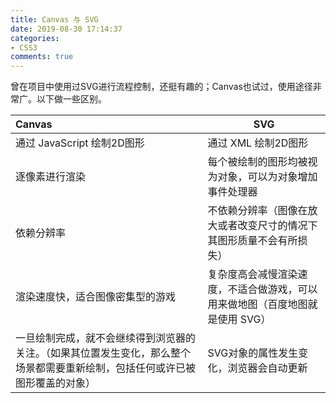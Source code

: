```yaml
---
title: Canvas 与 SVG
date: 2019-08-30 17:14:37
categories:
- CSS3
comments: true
---
```


曾在项目中使用过SVG进行流程控制，还挺有趣的；Canvas也试过，使用途径非常广。以下做一些区别。

<!-- more -->

| Canvas                                                       | SVG                                                          |
| :----------------------------------------------------------- | ------------------------------------------------------------ |
| 通过 JavaScript 绘制2D图形                                   | 通过 XML 绘制2D图形                                          |
| 逐像素进行渲染                                               | 每个被绘制的图形均被视为对象，可以为对象增加 事件处理器      |
| 依赖分辨率                                                   | 不依赖分辨率（图像在放大或者改变尺寸的情况下其图形质量不会有所损失） |
| 渲染速度快，适合图像密集型的游戏                             | 复杂度高会减慢渲染速度，不适合做游戏，可以用来做地图（百度地图就是使用 SVG） |
| 一旦绘制完成，就不会继续得到浏览器的关注。（如果其位置发生变化，那么整个场景都需要重新绘制，包括任何或许已被图形覆盖的对象） | SVG对象的属性发生变化，浏览器会自动更新                      |
